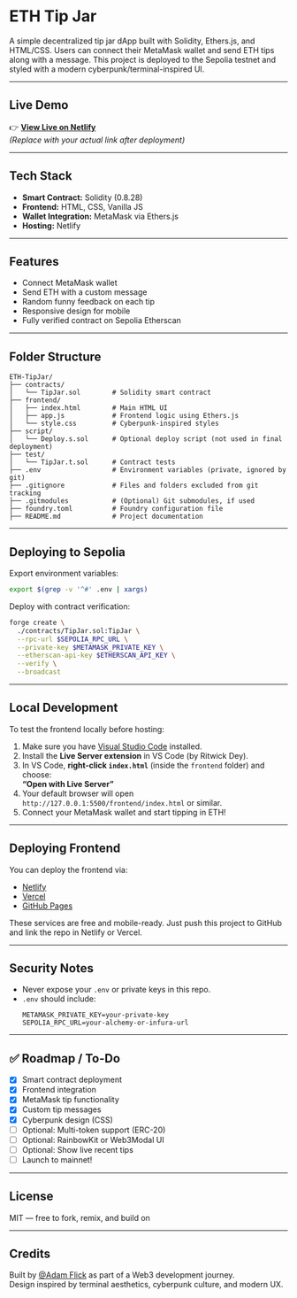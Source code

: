 # ETH Tip Jar

A simple decentralized tip jar dApp built with Solidity, Ethers.js, and HTML/CSS. Users can connect their MetaMask wallet and send ETH tips along with a message. This project is deployed to the Sepolia testnet and styled with a modern cyberpunk/terminal-inspired UI.

---

## Live Demo

👉 [**View Live on Netlify**](https://your-netlify-link.netlify.app)  
*(Replace with your actual link after deployment)*

---

## Tech Stack

- **Smart Contract:** Solidity (0.8.28)
- **Frontend:** HTML, CSS, Vanilla JS
- **Wallet Integration:** MetaMask via Ethers.js
- **Hosting:** Netlify

---

## Features

- Connect MetaMask wallet
- Send ETH with a custom message
- Random funny feedback on each tip
- Responsive design for mobile
- Fully verified contract on Sepolia Etherscan

---

## Folder Structure

```
ETH-TipJar/
├── contracts/
│   └── TipJar.sol        # Solidity smart contract
├── frontend/
│   ├── index.html        # Main HTML UI
│   ├── app.js            # Frontend logic using Ethers.js
│   └── style.css         # Cyberpunk-inspired styles
├── script/
│   └── Deploy.s.sol      # Optional deploy script (not used in final deployment)
├── test/
│   └── TipJar.t.sol      # Contract tests
├── .env                  # Environment variables (private, ignored by git)
├── .gitignore            # Files and folders excluded from git tracking
├── .gitmodules           # (Optional) Git submodules, if used
├── foundry.toml          # Foundry configuration file
├── README.md             # Project documentation
```

---

## Deploying to Sepolia

Export environment variables:

```bash
export $(grep -v '^#' .env | xargs)
```

Deploy with contract verification:

```bash
forge create \
  ./contracts/TipJar.sol:TipJar \
  --rpc-url $SEPOLIA_RPC_URL \
  --private-key $METAMASK_PRIVATE_KEY \
  --etherscan-api-key $ETHERSCAN_API_KEY \
  --verify \
  --broadcast
```

---

## Local Development

To test the frontend locally before hosting:

1. Make sure you have [Visual Studio Code](https://code.visualstudio.com/) installed.
2. Install the **Live Server extension** in VS Code (by Ritwick Dey).
3. In VS Code, **right-click `index.html`** (inside the `frontend` folder) and choose:  
   **“Open with Live Server”**
4. Your default browser will open `http://127.0.0.1:5500/frontend/index.html` or similar.
5. Connect your MetaMask wallet and start tipping in ETH!

---

## Deploying Frontend

You can deploy the frontend via:

- [Netlify](https://www.netlify.com/)
- [Vercel](https://vercel.com/)
- [GitHub Pages](https://pages.github.com/)

These services are free and mobile-ready. Just push this project to GitHub and link the repo in Netlify or Vercel.

---

## Security Notes

- Never expose your `.env` or private keys in this repo.
- `.env` should include:  
  ```
  METAMASK_PRIVATE_KEY=your-private-key
  SEPOLIA_RPC_URL=your-alchemy-or-infura-url
  ```

---

## ✅ Roadmap / To-Do

- [x] Smart contract deployment  
- [x] Frontend integration  
- [x] MetaMask tip functionality  
- [x] Custom tip messages  
- [x] Cyberpunk design (CSS)  
- [ ] Optional: Multi-token support (ERC-20)  
- [ ] Optional: RainbowKit or Web3Modal UI  
- [ ] Optional: Show live recent tips
- [ ] Launch to mainnet!  

---

## License

MIT — free to fork, remix, and build on 

---

## Credits

Built by [@Adam Flick](https://github.com/awflick) as part of a Web3 development journey.  
Design inspired by terminal aesthetics, cyberpunk culture, and modern UX.

